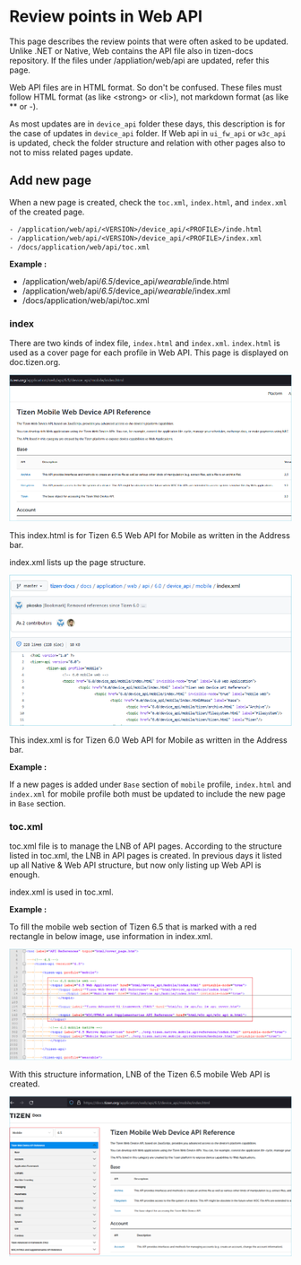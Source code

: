 # Review points in Web API

This page describes the review points that were often asked to be updated.
Unlike .NET or Native, Web contains the API file also in tizen-docs repository. If the files under /appliation/web/api are updated, refer this page.

Web API files are in HTML format. So don't be confused. These files must follow HTML format (as like \<strong> or \<li>), not markdown format (as like \*\* or \-).

As most updates are in `device_api` folder these days, this description is for the case of updates in `device_api` folder. If Web api in `ui_fw_api` or `w3c_api` is updated, check the folder structure and relation with other pages also to not to miss related pages update.


## Add new page

When a new page is created, check the `toc.xml`, `index.html`, and `index.xml` of the created page.

```
- /application/web/api/<VERSION>/device_api/<PROFILE>/inde.html
- /application/web/api/<VERSION>/device_api/<PROFILE>/index.xml
- /docs/application/web/api/toc.xml
```

**Example :**

- /application/web/api/*6.5*/device_api/*wearable*/inde.html
- /application/web/api/*6.5*/device_api/*wearable*/index.xml
- /docs/application/web/api/toc.xml

### index

There are two kinds of index file, `index.html` and `index.xml`.
`index.html` is used as a  cover page for each profile in Web API. This page is displayed on doc.tizen.org.

![image-20211116162737648](./media/web_index_html.png)

This index.html is for Tizen 6.5 Web API for Mobile as written in the Address bar.

index.xml lists up the page structure.

![image-20211116165919108](./media/web_index_xml.png)

This index.xml is for Tizen 6.0 Web API for Mobile as written in the Address bar.

**Example :**

If a new pages is added under `Base` section of `mobile` profile, `index.html` and `index.xml` for mobile profile both must be updated to include the new page in `Base` section.

### toc.xml

toc.xml file is to manage the LNB of API pages. According to the structure listed in toc.xml, the LNB in API pages is created. In previous days it listed up all Native & Web API structure, but now only listing up Web API is enough. 

index.xml is used in toc.xml. 

**Example :**

To fill the mobile web section of Tizen 6.5 that is marked with a red rectangle in below image, use information in index.xml. 

![image-20211117113643770](./media/web_toc.png)

With this structure information, LNB of the Tizen 6.5 mobile Web API is created.

![image-20211117113450282](./media/web_lnb.png)